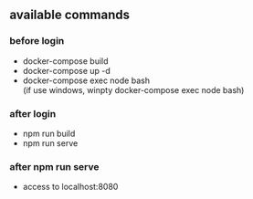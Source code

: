 
## available commands

### before login

- docker-compose build
- docker-compose up -d
- docker-compose exec node bash  
(if use windows, winpty docker-compose exec node bash)

### after login

- npm run build
- npm run serve

### after npm run serve

- access to localhost:8080